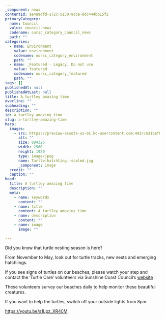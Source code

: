 ```yaml
---
_component: news
contentId: ae4a9dfd-172c-5130-9dce-0dc444bb15f2
primaryCategory:
  name: Council
  value: council-news
  codename: oursc_category_council_news
  path: ""
categories:
  - name: Environment
    value: environment
    codename: oursc_category_environment
    path: ""
  - name: _Featured - Legacy. Do not use
    value: featured
    codename: oursc_category_featured
    path: ""
tags: []
publishedAt: null
publishedAtLast: null
title: A turtley amazing time
overline: ""
subheading: ""
description: ""
id: a_turtley_amazing_time
slug: a-turtley-amazing-time
hero:
  images:
    - src: https://preview-assets-us-01.kc-usercontent.com:443/c631baf8-1b46-001f-580c-d0001b68b4a8/b53cf91b-d5b4-4d96-bc45-9b92c50c67da/Turtle-hatchling.-scaled.jpg
      alt: ""
      size: 894326
      width: 2560
      height: 1920
      type: image/jpeg
      name: Turtle-hatchling.-scaled.jpg
      _component: image
  credit: ""
  caption: ""
head:
  title: A turtley amazing time
  description: ""
  meta:
    - name: keywords
      content: ""
    - name: title
      content: A turtley amazing time
    - name: description
      content: ""
    - name: image
      image: ""

---
```

Did you know that turtle nesting season is here?

From November to May, look out for turtle tracks, new nests and emerging hatchlings.

If you see signs of turtles on our beaches, please watch your step and contact the ‘Turtle Care’ volunteers via Sunshine Coast Council’s [website](https://www.sunshinecoast.qld.gov.au/Environment/Native-Animals/TurtleCare)
.

These volunteers survey our beaches daily to help monitor these beautiful creatures.

If you want to help the turtles, switch off your outside lights from 8pm.

<https://youtu.be/s1Lpz_XR40M>
